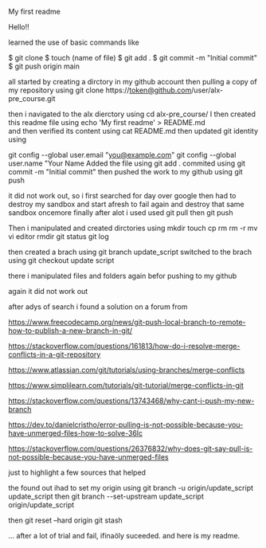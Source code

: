 My first readme

Hello!!

learned the use of basic commands like

$ git clone <repo>
$ touch (name of file)
$ git add .
$ git commit -m "Initial commit"
$ git push origin main
  
  
  all started by
  creating a dirctory in my github account
  then 
  pulling a copy of my repository using 
  git clone https://token@github.com/user/alx-pre_course.git
  
  then i navigated to the alx dierctory using 
  cd alx-pre_course/
  I then created this readme file using
  echo 'My first readme' > README.md  
  and then verified its content using
  cat README.md 
  then updated git identity  using
  
  git config --global user.email "you@example.com"
 git config --global user.name "Your Name
  Added the file using 
  git add .
  commited using
   git commit -m "Initial commit"
  then pushed the work to my github using 
  git push
  
  it did not work out, so i first
  searched for day over google
  then had to destroy my sandbox 
  and start afresh to fail again and destroy that same sandbox oncemore
  finally after alot 
  i used
  used git pull
  then git push
  
  
  Then i manipulated and created dirctories using
  mkdir
  touch
  cp
  rm
  rm -r
  mv 
  vi editor
  rmdir
  git status
  git log
  
  then created a brach using 
  git branch update_script
  switched to the brach using git checkout update script
  
  there i manipulated files and folders again
  befor pushing to my github
  
  again it did not work out
  
  after adys of search i found a solution on a forum from 
  
  https://www.freecodecamp.org/news/git-push-local-branch-to-remote-how-to-publish-a-new-branch-in-git/
  
  https://stackoverflow.com/questions/161813/how-do-i-resolve-merge-conflicts-in-a-git-repository
  
  https://www.atlassian.com/git/tutorials/using-branches/merge-conflicts
  
  https://www.simplilearn.com/tutorials/git-tutorial/merge-conflicts-in-git
  
  https://stackoverflow.com/questions/13743468/why-cant-i-push-my-new-branch
  
  https://dev.to/danielcristho/error-pulling-is-not-possible-because-you-have-unmerged-files-how-to-solve-36lc
  
  
  https://stackoverflow.com/questions/26376832/why-does-git-say-pull-is-not-possible-because-you-have-unmerged-files
  
  
  just to highlight a few sources that helped
  
  the found out ihad to set my origin
  using 
git branch -u origin/update_script update_script
  then
  git branch --set-upstream update_script origin/update_script
  
  then git reset –hard origin
  git stash
  
  ...
  after a lot of trial and fail, ifinaöly suceeded.
  and here is my readme.
  
  
  
  
  
